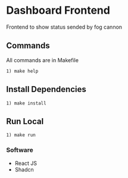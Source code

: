 # Dashboard Frontend #
Frontend to show status sended by fog cannon


## Commands ##
All commands are in Makefile
```shell
1) make help
```
## Install Dependencies  ##
```shell
1) make install 
```

## Run Local  ##
```shell
1) make run 
```

### Software ##
- React JS
- Shadcn





